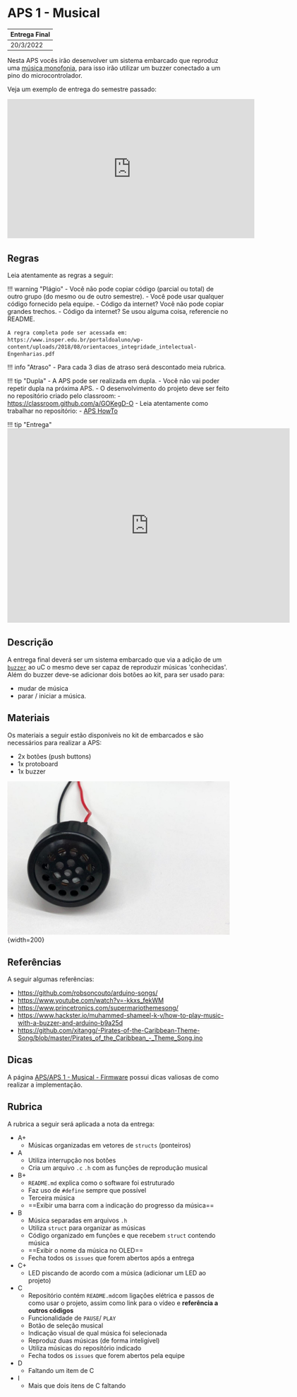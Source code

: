 # APS 1 - Musical

| Entrega Final |
|---------------|
| 20/3/2022     |

Nesta APS vocês irão desenvolver um sistema embarcado que reproduz uma [música monofonia](https://en.wikipedia.org/wiki/Monophony), para isso irão utilizar um 
buzzer conectado a um pino do microcontrolador.

Veja um exemplo de entrega do semestre passado:

<iframe width="560" height="315" src="https://www.youtube.com/embed/zIaxAw1h3vM" title="YouTube video player" frameborder="0" allow="accelerometer; autoplay; clipboard-write; encrypted-media; gyroscope; picture-in-picture" allowfullscreen></iframe>

## Regras

Leia atentamente as regras a seguir:

!!! warning "Plágio"
    - Você não pode copiar código (parcial ou total) de outro grupo (do mesmo ou de outro semestre).
    - Você pode usar qualquer código fornecido pela equipe.
    - Código da internet? Você não pode copiar grandes trechos.
    - Código da internet? Se usou alguma coisa, referencie no README.
    
    A regra completa pode ser acessada em: https://www.insper.edu.br/portaldoaluno/wp-content/uploads/2018/08/orientacoes_integridade_intelectual-Engenharias.pdf

!!! info "Atraso"
    - Para cada 3 dias de atraso será descontado meia rubrica.

!!! tip "Dupla"
    - A APS pode ser realizada em dupla.
    - Você não vai poder repetir dupla na próxima APS.
    - O desenvolvimento do projeto deve ser feito no repositório criado
    pelo classroom:
        - https://classroom.github.com/a/GOKegD-O
    - Leia atentamente como trabalhar no repositório:
         - [APS HowTo](https://insper.github.io/ComputacaoEmbarcada/navigation/APS/APS-howto/)

!!! tip "Entrega"
    <iframe src="https://docs.google.com/forms/d/e/1FAIpQLScYylnLu39sFrpdlm1yKc5dmuJ2qdnN2LxBF2Npl2V7cwJ1NQ/viewform?embedded=true" width="640" height="440" frameborder="0" marginheight="0" marginwidth="0">Carregando…</iframe>

## Descrição

A entrega final deverá ser um sistema embarcado que via a adição de um [`buzzer`](https://en.wikipedia.org/wiki/Buzzer) ao uC o mesmo deve ser capaz de reproduzir músicas 'conhecidas'. Além do buzzer deve-se adicionar dois botões ao kit, para ser usado para: 

- mudar de música
- parar / iniciar a música.

## Materiais

Os materiais a seguir estão disponíveis no kit de embarcados e são necessários para realizar a APS:

- 2x botões (push buttons)
- 1x protoboard
- 1x buzzer 

![](imgs/APS-1/falante.jpeg){width=200}

## Referências

A seguir algumas referências:

- https://github.com/robsoncouto/arduino-songs/
- https://www.youtube.com/watch?v=-kkxs_fekWM
- https://www.princetronics.com/supermariothemesong/
- https://www.hackster.io/muhammed-shameel-k-v/how-to-play-music-with-a-buzzer-and-arduino-b9a25d
- https://github.com/xitangg/-Pirates-of-the-Caribbean-Theme-Song/blob/master/Pirates_of_the_Caribbean_-_Theme_Song.ino

## Dicas

A página [APS/APS 1 - Musical - Firmware](/ComputacaoEmbarcada/APS-1-Musical-software) possui
dicas valiosas de como realizar a implementação.

## Rubrica

A rubrica a seguir será aplicada a nota da entrega:

- A+ 
    - Músicas organizadas em vetores de `structs` (ponteiros)
- A 
    - Utiliza interrupção nos botões
    - Cria um arquivo `.c` `.h` com as funções de reprodução musical
- B+
    - `README.md` explica como o software foi estruturado
    - Faz uso de `#define` sempre que possível 
    - Terceira música
    - ==Exibir uma barra com a indicação do progresso da música==
- B 
    - Música separadas em arquivos `.h`
    - Utiliza `struct` para organizar as músicas
    - Código organizado em funções e que recebem `struct` contendo música
    - ==Exibir o nome da música no OLED==
    - Fecha todos os `issues` que forem abertos após a entrega
- C+
    - LED piscando de acordo com a música (adicionar um LED ao projeto)
- C
    - Repositório contém `README.md`com ligações elétrica e passos de como usar o projeto, assim como link para o vídeo e **referência a outros códigos**
    - Funcionalidade de `PAUSE`/ `PLAY`
    - Botão de seleção musical
    - Indicação visual de qual música foi selecionada
    - Reproduz duas músicas (de forma inteligível)
    - Utiliza músicas do repositório indicado
    - Fecha todos os `issues` que forem abertos pela equipe
- D
    - Faltando um item de C
- I
    - Mais que dois itens de C faltando
